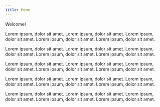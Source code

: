```yaml
---
title: Home
---
```


Welcome!

Lorem ipsum, dolor sit amet. Lorem ipsum, dolor sit amet. Lorem ipsum, dolor sit amet. Lorem ipsum, dolor sit amet. Lorem ipsum, dolor sit amet.

Lorem ipsum, dolor sit amet. Lorem ipsum, dolor sit amet. Lorem ipsum, dolor sit amet. Lorem ipsum, dolor sit amet. Lorem ipsum, dolor sit amet.

Lorem ipsum, dolor sit amet. Lorem ipsum, dolor sit amet. Lorem ipsum, dolor sit amet. Lorem ipsum, dolor sit amet. Lorem ipsum, dolor sit amet.

Lorem ipsum, dolor sit amet. Lorem ipsum, dolor sit amet. Lorem ipsum, dolor sit amet. Lorem ipsum, dolor sit amet. Lorem ipsum, dolor sit amet.

Lorem ipsum, dolor sit amet. Lorem ipsum, dolor sit amet. Lorem ipsum, dolor sit amet. Lorem ipsum, dolor sit amet. Lorem ipsum, dolor sit amet.
